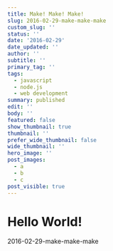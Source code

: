 ```yaml
---
title: Make! Make! Make!
slug: 2016-02-29-make-make-make
custom_slug: ''
status: ''
date: '2016-02-29'
date_updated: ''
author: ''
subtitle: ''
primary_tag: ''
tags:
  - javascript
  - node.js
  - web development
summary: published
edit: ''
body: ''
featured: false
show_thumbnail: true
thumbnail: ''
prefer_wide_thumbnail: false
wide_thumbnail: ''
hero_image: ''
post_images:
  - a
  - b
  - c
post_visible: true
---
```

# Hello World!
2016-02-29-make-make-make